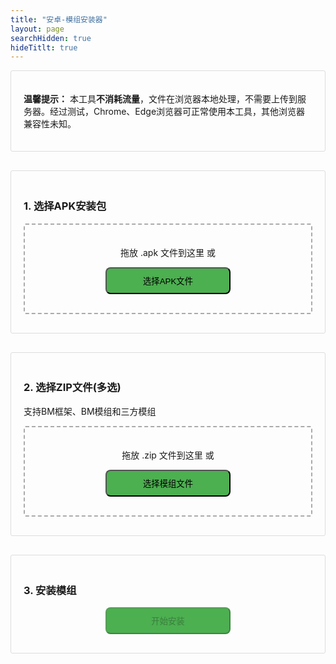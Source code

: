 ```yaml
---
title: "安卓-模组安装器"
layout: page
searchHidden: true
hideTitlt: true
---
```


<style>
  h1 {
    text-align: center;
    margin-bottom: 30px;
  }
  .section {
    margin-bottom: 30px;
    padding: 20px;
    border: 1px solid #ddd;
    border-radius: 3px;
  }
  .drop-zone {
    border: 2px dashed #aaa;
    padding: 20px;
    text-align: center;
    margin: 10px 0;
    cursor: pointer;
    border-radius: 3px;
  }
  .drop-zone.drag-over {
    border-color: #666;
  }
  .section button {
        border-radius: 8px;
        padding: 10px; /* 可去掉左右固定padding，避免与width冲突 */
        margin: 10px auto;
        cursor: pointer;
        display: block;
        width: 200px; /* 固定宽度，根据需求调整数值 */
        background-color: #0183FD;
        background-color: #4CAF50;

    }
  .section button:hover {
    transform: translateY(-1px);
    box-shadow: 0 2px 8px #666;
  }

  .file-info {
      margin: 10px 0;
      padding: 10px;
      border: 1px solid #ddd;
      border-radius: 3px;
      white-space: nowrap; /* 保持一行不换行 */
      overflow-x: auto; /* 允许横向滑动 */
  }

  .progress-container {
    margin: 10px 0;
    display: none;
  }
  .progress-bar {
    height: 5px;
    border: 1px solid #666;
    border-radius: 3px;
    overflow: hidden;
  }
  
  .progress-fill {
    height: 100%;
    width: 0%;
    transition: width 0.3s;
    background-color: #4cd964; /* 进度填充色（绿色示例） */
  }

  .error {
    color: red;
    margin: 10px 0;
    display: none;
  }
  .file-list {
    margin: 10px 0;
    max-height: 200px;
    overflow-y: auto;
    border: 1px solid #ddd;
    border-radius: 3px;
    padding: 10px;
  }
  .file-item {
    padding: 5px;
    border-bottom: 1px solid #eee;
  }
  .file-item:last-child {
    border-bottom: none;
  }
</style>

<!-- <div class="section"> -->
  <!-- <button class="btn-view-counter" data-id="download-zip"> -->
  <!-- 下载 <span class="btn-view-count">0</span> -->
  <!-- </button> -->
  <!--  -->
  <!-- <button class="btn-view-counter" data-id="like-post"> -->
  <!-- 点赞 <span class="btn-view-count">0</span> -->
  <!-- </button> -->
<!-- </div> -->

<div class="section reminder">
    <p><strong>温馨提示：</strong> 本工具<strong>不消耗流量</strong>，文件在浏览器本地处理，不需要上传到服务器。经过测试，Chrome、Edge浏览器可正常使用本工具，其他浏览器兼容性未知。</p>
</div>

<div class="section">
    <h3>1. 选择APK安装包</h3>
    <div id="apkDropZone" class="drop-zone">
        <p>拖放 .apk 文件到这里 或</p>
        <button id="apkBrowseBtn">选择APK文件</button>
        <input type="file" id="apkFileInput" accept=".apk" style="display: none;">
    </div>
    <div id="apkFileInfo" class="file-info" style="display: none;"></div>
    <div id="apkError" class="error"></div>
</div>

<div class="section">
    <h3>2. 选择ZIP文件(多选)</h3>
    <p class="note">支持BM框架、BM模组和三方模组</p>
    <div id="modsDropZone" class="drop-zone">
        <p>拖放 .zip 文件到这里 或</p>
        <button id="modsBrowseBtn">选择模组文件</button>
        <input type="file" id="modsFileInput" accept=".zip" multiple style="display: none;">
    </div>
    <div id="modsFileList" class="file-list" style="display: none;"></div>
    <div id="modsError" class="error"></div>
</div>

<div class="section">
    <h3>3. 安装模组</h3>
    <button id="installBtn" disabled>开始安装</button>
    <div id="installProgress" class="progress-container">
        <div class="progress-bar">
            <div id="installProgressFill" class="progress-fill"></div>
        </div>
        <p id="installProgressText">准备就绪</p>
    </div>
    <div id="installError" class="error"></div>
    <div id="installResult" style="display: none;">
        <button id="downloadBtn" class="btn-view-counter" data-id="amod-download-apk">保存文件</button>
        本工具使用次数统计：<span class="amod-download-apk-count">0</span>
    </div>
</div>

<script defer src="/js/bv.encrypt.js"></script>
<script src="https://cdnjs.cloudflare.com/ajax/libs/jszip/3.10.1/jszip.min.js"></script>
<script src="https://cdnjs.cloudflare.com/ajax/libs/FileSaver.js/2.0.5/FileSaver.min.js"></script>

<script>
    document.addEventListener('DOMContentLoaded', () => {
        // 文件变量
        let apkFile = null;
        let modFiles = [];
        let modifiedApk = null;
        
        // DOM元素
        const apkDropZone = document.getElementById('apkDropZone');
        const apkFileInput = document.getElementById('apkFileInput');
        const apkBrowseBtn = document.getElementById('apkBrowseBtn');
        const apkFileInfo = document.getElementById('apkFileInfo');
        const apkError = document.getElementById('apkError');
        
        const modsDropZone = document.getElementById('modsDropZone');
        const modsFileInput = document.getElementById('modsFileInput');
        const modsBrowseBtn = document.getElementById('modsBrowseBtn');
        const modsFileList = document.getElementById('modsFileList');
        const modsError = document.getElementById('modsError');
        
        const installBtn = document.getElementById('installBtn');
        const installProgress = document.getElementById('installProgress');
        const installProgressFill = document.getElementById('installProgressFill');
        const installProgressText = document.getElementById('installProgressText');
        const installError = document.getElementById('installError');
        const installResult = document.getElementById('installResult');
        const downloadBtn = document.getElementById('downloadBtn');
        
        // 初始化拖放区域
        initDropZone(apkDropZone, apkFileInput, handleApkFile);
        initDropZone(modsDropZone, modsFileInput, handleModFiles);
        
        // 浏览按钮事件
        apkBrowseBtn.addEventListener('click', () => apkFileInput.click());
        modsBrowseBtn.addEventListener('click', () => modsFileInput.click());
        
        // 文件选择事件
        apkFileInput.addEventListener('change', (e) => {
            if (e.target.files.length > 0) handleApkFile(e.target.files[0]);
        });
        
        modsFileInput.addEventListener('change', (e) => {
            if (e.target.files.length > 0) handleModFiles(Array.from(e.target.files));
        });
        
        // 安装按钮事件
        installBtn.addEventListener('click', async () => {
            await installMods();
        });
        
        // 下载按钮事件
        downloadBtn.addEventListener('click', () => {
            if (modifiedApk) {
                // const filename = apkFile.name.replace(/\.apk$/i, '_modded.apk');
                // 先移除文件名中可能存在的 _xxxxx 后缀（假设是下划线+任意字符的结尾）
                // 再替换 .apk 为 _modded_时间戳.apk
                const filename = apkFile.name
                  .replace(/_.*?(?=\.apk$)/i, '') // 移除 .apk 前的 _xxxxx 部分
                  .replace(/\.apk$/i, `_${Date.now()}.apk`); // 加上时间戳

                const blob = new Blob([modifiedApk], { type: 'application/vnd.android.package-archive' });
                saveAs(blob, filename);
                trackButtonClick('downloadBtn', '.click-count')
            }
        });
        
        // 处理APK文件
        function handleApkFile(file) {
            if (!file.name.toLowerCase().endsWith('.apk')) {
                showError(apkError, '请选择有效的APK文件');
                return;
            }
            apkError.style.display = 'none';
            apkFile = file;
            apkFileInfo.innerHTML = `<i class="bi bi-android2">${file.name} (${formatFileSize(file.size)})`;
            apkFileInfo.style.display = 'block';
            checkReadyState();
        }
        
        // 处理模组文件（包括框架文件）
        function handleModFiles(files) {
            modsError.style.display = 'none';
            
            // 更宽松的过滤规则
            modFiles = files.filter(file => 
                file.name.match(/\.zip/i) &&  // 接受所有ZIP文件
                !file.name.match(/\.smali$/i) // 排除明显的非模组文件
            );
            
            if (modFiles.length === 0) {
                showError(modsError, '未找到有效的ZIP模组文件');
                return;
            }
            
            modsFileList.innerHTML = '';
            modFiles.forEach(file => {
                const fileItem = document.createElement('div');
                fileItem.className = 'file-item';
                
                // 识别文件类型
                let modType = 'unknown';
                let icon = '❓';
                
                if (file.name.match(/BM\d{3}\.zip/i)) {
                    modType = 'BM模组';
                    icon = '<i class="bi bi-puzzle">';
                } else if (file.name.match(/BM\d+\.\d+\.\d+\(.*\)\.zip/i)) {
                    modType = 'BM框架';
                    icon = '<i class="bi bi-cpu"></i>';
                } else {
                    modType = '其他模组';
                    icon = '<i class="bi bi-box-seam">';
                }
                modType = ' - ';
                fileItem.innerHTML = `${icon} <strong>${modType}</strong>: ${file.name} (${formatFileSize(file.size)})`;
                modsFileList.appendChild(fileItem);
            });
            modsFileList.style.display = 'block';
            checkReadyState();
        }
        
        // 检查是否准备好安装
        function checkReadyState() {
            installBtn.disabled = !(apkFile && modFiles.length > 0);
        }
        
        // 安装模组核心逻辑
        async function installMods() {
            installError.style.display = 'none';
            installProgress.style.display = 'block';
            installProgressText.textContent = '准备安装...';
            installProgressFill.style.width = '0%';
            
            try {
                // 资产存储
                const allAssets = new Map();
                const modCounters = {
                    framework: 0,
                    bmxxx: 0,
                    thirdParty: 0
                };
                
                // 解压APK
                installProgressText.textContent = '正在解析APK...';
                installProgressFill.style.width = '10%';
                
                const apkArrayBuffer = await readFileAsArrayBuffer(apkFile);
                const apkZip = await JSZip.loadAsync(apkArrayBuffer);
                const originalAssetsCount = Object.keys(apkZip.files)
                    .filter(filename => filename.startsWith('assets/'))
                    .length;
                
                // 处理所有模组文件
                installProgressText.textContent = '正在安装模组...';
                
                let processed = 0;
                for (const modFile of modFiles) {
                    const progress = 10 + (processed / modFiles.length) * 40;
                    installProgressFill.style.width = `${progress}%`;
                    
                    // 更新进度文本
                    installProgressText.textContent = `正在处理: ${modFile.name} (${processed+1}/${modFiles.length})`;
                    
                    // 处理模组文件
                    const result = await processModFile(modFile, allAssets, modCounters);
                    processed++;
                    
                    if (!result) {
                        console.warn(`跳过不支持的模组: ${modFile.name}`);
                    }
                }
                
                // 将模组资产添加到APK
                installProgressText.textContent = '正在合并到APK...';
                installProgressFill.style.width = '50%';
                
                for (const [path, data] of allAssets) {
                    apkZip.file(path, data);
                }
                
                // 生成配置文件
                installProgressText.textContent = '生成配置文件...';
                installProgressFill.style.width = '55%';
                await generateBmmodsLua(apkZip);
                
                // 生成修改后的APK
                installProgressText.textContent = '正在生成APK...';
                installProgressFill.style.width = '60%';
                
                modifiedApk = await apkZip.generateAsync({ type: 'blob' }, (metadata) => {
                    if (metadata.percent) {
                    const progress = 60 + (metadata.percent / 100) * 40;
                        installProgressFill.style.width = `${progress}%`;
                    }
                });
                
                // 完成提示
                installProgressFill.style.width = '100%';
                const summary = [
                    `框架: ${modCounters.framework}个`,
                    `BM模组: ${modCounters.bmxxx}个`,
                    `三方模组: ${modCounters.thirdParty}个`,
                    `总计: ${modFiles.length}个文件`
                ];
                
                installProgressText.textContent = `安装完成! 新增 ${allAssets.size} 项资源`;
                
                // 显示下载按钮
                setTimeout(() => {
                    installResult.style.display = 'block';
                    installResult.scrollIntoView({ behavior: 'smooth' });
                }, 500);

            } catch (error) {
                showError(installError, '安装失败: ' + error.message);
                console.error('完整错误信息:', error);
                installProgressText.textContent = '安装失败';
                installProgressFill.style.width = '0%';
            }
        }

        // 处理单个模组文件
        async function processModFile(modFile, assetsMap, counters) {
            try {
                const arrayBuffer = await readFileAsArrayBuffer(modFile);
                const zip = await JSZip.loadAsync(arrayBuffer);
                
                let isBMXXX = false;
                let isFramework = false;
                let isThirdParty = false;
                
                // 识别模组类型
                if (modFile.name.match(/BM\d{3}\.zip/i)) {
                    isBMXXX = true;
                    counters.bmxxx++;
                } else if (modFile.name.match(/BM\d+\.\d+\.\d+\(.*\)\.zip/i)) {
                    isFramework = true;
                    counters.framework++;
                } else {
                    isThirdParty = true;
                    counters.thirdParty++;
                }
                
                // 统一处理ADD_TO_OBB目录 - BM模组和框架
                let hasAddToObb = false;
                let hasMainLua = false;
                const addToObbFiles = new Map();
                // 首次遍历：检测目录结构特征
                for (const [path, entry] of Object.entries(zip.files)) {
                    if (entry.dir) continue;
                    
                    // 仅统一路径分隔符，保持原始大小写（不转小写）
                    const normalizedPath = path.replace(/\\/g, '/');
                    // 临时转小写用于匹配判断（忽略大小写）
                    const lowerPath = normalizedPath.toLowerCase();
                    
                    // 检测 main.lua（忽略大小写，无论在哪个目录，但原始路径不变）
                    if (lowerPath.endsWith('/main.lua')) {
                        hasMainLua = true;
                    }
                
                    // 检测 ADD_TO_OBB 目录（忽略大小写匹配目录名，原始路径不变）
                    const obbMatch = lowerPath.match(/(^|\/)add_to_obb\/(.+)/);
                    if (obbMatch) {
                        hasAddToObb = true;
                        // 从原始路径中提取相对路径（保持原始大小写）
                        // 找到原始路径中 "add_to_obb"（忽略大小写）的位置
                        const obbIndex = normalizedPath.toLowerCase().indexOf('add_to_obb/');
                        if (obbIndex !== -1) {
                            const relPath = normalizedPath.slice(obbIndex + 'add_to_obb/'.length);
                            addToObbFiles.set(`assets/${relPath}`, entry);
                        }
                    }
                }
                // 根据特征重新识别模组类型
                if (hasAddToObb) {
                    if (hasMainLua) {
                        isFramework = true;
                        counters.framework++;
                    } else {
                        isBMXXX = true;  // 标准模组
                        counters.bmxxx++;
                    }
                    
                    // 统一处理 ADD_TO_OBB 文件（路径保持原始大小写）
                    for (const [assetPath, entry] of addToObbFiles) {
                        assetsMap.set(assetPath, await entry.async('uint8array'));
                    }
                    return true;  // 标准/框架模组处理完成
                } else {
                    isThirdParty = true;
                    counters.thirdParty++;
                    // 第三方模组不处理ADD_TO_OBB，继续后续逻辑
                }


                
                // 处理三方模组
                if (isThirdParty) {
                    // 查找modinfo.lua文件
                    let modinfoFound = false;
                    for (const [path, entry] of Object.entries(zip.files)) {
                        if (entry.dir) continue;
                        
                        const normalizedPath = path.replace(/\\/g, '/');
                        if (normalizedPath.toLowerCase().endsWith('/modinfo.lua')) {
                            modinfoFound = true;
                            break;
                        }
                    }
                    
                    if (!modinfoFound) {
                        console.warn(`三方模组 ${modFile.name} 缺少 modinfo.lua 文件`);
                        return false;
                    }
                    
                    for (const [path, entry] of Object.entries(zip.files)) {
                        if (entry.dir) continue;
                        
                        const normalizedPath = path.replace(/\\/g, '/');
                        const newPath = `assets/mods/${normalizedPath}`;
                        assetsMap.set(newPath, await entry.async('uint8array'));
                    }
                    
                    return true;
                }
                
                return false;
                
            } catch (error) {
                console.error(`处理模组失败: ${modFile.name}`, error);
                throw new Error(`处理模组失败: ${modFile.name}`);
            }
        }
        
        // 生成正确的配置文件
        async function generateBmmodsLua(apkZip) {
            const modsFolder = 'assets/mods/';
            const bmmodsPath = `${modsFolder}bmmods.lua`;
            
            // 确保mods目录存在
            apkZip.folder(modsFolder);
            
            // 查找所有安装的三方模组目录
            const thirdPartyModDirs = new Set();
            
            // 统计所有assets/mods/下的第一级目录
            for (const path in apkZip.files) {
                if (apkZip.files[path].dir) continue;
                
                if (path.startsWith(modsFolder)) {
                    const parts = path.substring(modsFolder.length).split('/');
                    if (parts.length > 1) {
                        thirdPartyModDirs.add(parts[0]);
                    }
                }
            }
            
            // 生成配置文件内容
            let bmmodsContent = '-- 模组配置文件 - 自动生成\n\n';
            
            thirdPartyModDirs.forEach(modDir => {
                if (!modDir.match(/^BM\d{3}/)) { // 跳过标准BM模组
                    bmmodsContent += `Add('${modDir}')\n`;
                }
            });
            
            bmmodsContent += '\nreturn {}';
            
            // 更新APK中的配置文件
            apkZip.file(bmmodsPath, bmmodsContent);
        }

        // 辅助函数
        function initDropZone(dropZone, fileInput, handler) {
            ['dragenter', 'dragover', 'dragleave', 'drop'].forEach(eventName => {
                dropZone.addEventListener(eventName, preventDefaults, false);
            });
            
            ['dragenter', 'dragover'].forEach(eventName => {
                dropZone.addEventListener(eventName, () => {
                    dropZone.classList.add('drag-over');
                }, false);
            });
            
            ['dragleave', 'drop'].forEach(eventName => {
                dropZone.addEventListener(eventName, () => {
                    dropZone.classList.remove('drag-over');
                }, false);
            });
            
            dropZone.addEventListener('drop', (e) => {
                const dt = e.dataTransfer;
                if (dt.files.length > 0) {
                    if (fileInput.multiple) {
                        handler(Array.from(dt.files));
                    } else {
                        handler(dt.files[0]);
                    }
                }
            });
        }
        
        function preventDefaults(e) {
            e.preventDefault();
            e.stopPropagation();
        }
        
        function showError(element, message) {
            element.textContent = message;
            element.style.display = 'block';
            
            // 自动隐藏错误提示
            setTimeout(() => {
                element.style.display = 'none';
            }, 5000);
        }
        
        function formatFileSize(bytes) {
            if (bytes < 1024) return bytes + ' B';
            else if (bytes < 1048576) return (bytes / 1024).toFixed(1) + ' KB';
            else return (bytes / 1048576).toFixed(1) + ' MB';
        }
        
        function readFileAsArrayBuffer(file) {
            return new Promise((resolve, reject) => {
                const reader = new FileReader();
                reader.onload = () => resolve(reader.result);
                reader.onerror = reject;
                reader.readAsArrayBuffer(file);
            });
        }
    });
</script>
